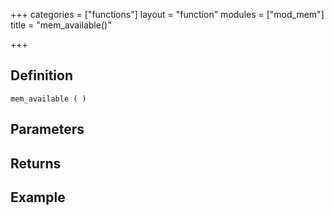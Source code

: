 +++
categories = ["functions"]
layout = "function"
modules = ["mod_mem"]
title = "mem_available()"

+++

## Definition

    mem_available ( )

## Parameters

## Returns

## Example
